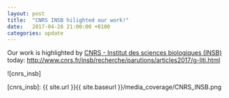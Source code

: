 ```yaml
---
layout: post
title:  "CNRS INSB hilighted our work!"
date:   2017-04-28 21:00:00 +0100
categories: update
---
```


Our work is highlighted by [CNRS - Institut des sciences biologiques (INSB)](http://www.cnrs.fr/insb/1.insb/missions.htm) today:
<http://www.cnrs.fr/insb/recherche/parutions/articles2017/g-liti.html>


![cnrs_insb]

[cnrs_insb]: {{ site.url }}{{ site.baseurl }}/media_coverage/CNRS_INSB.png


